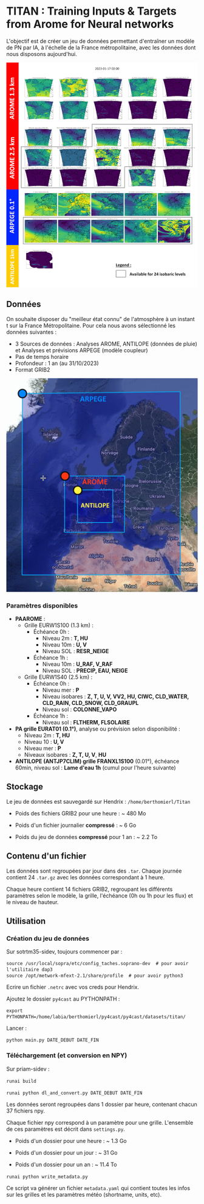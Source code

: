 # TITAN : Training Inputs & Targets from Arome for Neural networks

L'objectif est de créer un jeu de données permettant d'entraîner un modèle de PN par IA, à l'échelle de la France métropolitaine, avec les données dont nous disposons aujourd'hui.

![Domaines](readme_imgs/titan_veryverylight.png)

## Données

On souhaite disposer du "meilleur état connu" de l'atmosphère à un instant t sur la France Métropolitaine. Pour cela nous avons sélectionné les données suivantes :

* 3 Sources de données : Analyses AROME, ANTILOPE (données de pluie) et Analyses et prévisions ARPEGE (modèle coupleur)
* Pas de temps horaire
* Profondeur : 1 an (au 31/10/2023)
* Format GRIB2

![Domaines](readme_imgs/domaines.png)


### Paramètres disponibles

- **PAAROME** :
    - Grille EURW1S100 (1.3 km) :
        - Échéance 0h :
            - Niveau 2m : **T, HU**
            - Niveau 10m : **U, V**
            - Niveau SOL : **RESR_NEIGE**
        - Échéance 1h :
            - Niveau 10m : **U_RAF, V_RAF**
            - Niveau SOL : **PRECIP, EAU, NEIGE**
    - Grille EURW1S40 (2.5 km) :
        - Échéance 0h :
            - Niveau mer : **P**
            - Niveau isobares : **Z, T, U, V, VV2, HU, CIWC, CLD_WATER, CLD_RAIN, CLD_SNOW, CLD_GRAUPL**
            - Niveau sol : **COLONNE_VAPO**
        - Échéance 1h :
            - Niveau sol : **FLTHERM, FLSOLAIRE**
- **PA grille EURAT01 (0.1°)**, analyse ou prévision selon disponibilité :
    - Niveau 2m : **T, HU**
    - Niveau 10 : **U, V**
    - Niveau mer : **P**
    - Niveaux isobares : **Z, T, U, V**, **HU**
- **ANTILOPE (ANTJP7CLIM) grille FRANXL1S100** (0.01°), échéance 60min, niveau sol : **Lame d'eau 1h** (cumul pour l'heure suivante)

## Stockage

Le jeu de données est sauvegardé sur Hendrix : `/home/berthomierl/Titan`

* Poids des fichiers GRIB2 pour une heure : ~ 480 Mo

* Poids d'un fichier journalier **compressé** : ~ 6 Go

* Poids du jeu de données **compressé** pour 1 an : ~ 2.2 To


## Contenu d'un fichier

Les données sont regroupées par jour dans des `.tar`. Chaque journée contient 24 `.tar.gz` avec les données correspondant à 1 heure.

Chaque heure contient 14 fichiers GRIB2, regroupant les différents paramètres selon le modèle, la grille, l'échéance (0h ou 1h pour les flux) et le niveau de hauteur.

## Utilisation

### Création du jeu de données

Sur sotrtm35-sidev, toujours commencer par :

```
source /usr/local/sopra/etc/config_taches.soprano-dev  # pour avoir l'utilitaire dap3
source /opt/metwork-mfext-2.1/share/profile  # pour avoir python3
```

Ecrire un fichier `.netrc` avec vos creds pour Hendrix.

Ajoutez le dossier `py4cast` au PYTHONPATH :

```
export PYTHONPATH=/home/labia/berthomierl/py4cast/py4cast/datasets/titan/
```

Lancer :

```
python main.py DATE_DEBUT DATE_FIN
```

### Téléchargement (et conversion en NPY)

Sur priam-sidev :

```runai build```

```runai python dl_and_convert.py DATE_DEBUT DATE_FIN```

Les données seront regroupées dans 1 dossier par heure, contenant chacun 37 fichiers npy.

Chaque fichier npy correspond à un paramètre pour une grille. L'ensemble de ces paramètres est décrit dans `settings.py`.

* Poids d'un dossier pour une heure : ~ 1.3 Go

* Poids d'un dossier pour un jour : ~ 31 Go

* Poids d'un dossier pour un an : ~ 11.4 To


```runai python write_metadata.py```

Ce script va générer un fichier `metadata.yaml` qui contient toutes les infos sur les grilles et les paramètres météo (shortname, units, etc).
